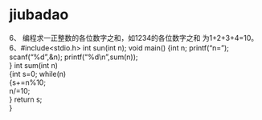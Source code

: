 jiubadao
========

6、	编程求一正整数的各位数字之和，如1234的各位数字之和
为1+2+3+4=10。
6、#include<stdio.h>
 int sun(int n);
 void main()
 {int n;
  printf(“n=”);
  scanf(“%d”,&n);
  printf(“%d\n”,sum(n));      
}
int sum(int n)                 
{int s=0;
 while(n)                  
{s+=n%10;            
n/=10;               
}
return s;              
}
